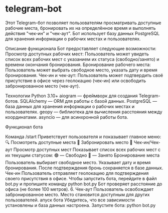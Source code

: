# telegram-bot
Этот Telegram-бот позволяет пользователям просматривать доступные рабочие места, бронировать их на определённое время и выполнять действия "чек-ин" и "чек-аут". Бот использует базу данных PostgreSQL для хранения информации о рабочих местах и пользователях.

Описание функционала Бот предоставляет следующие возможности: Просмотр доступных рабочих мест: Пользователь может увидеть список всех рабочих мест с указанием их статуса (свободно/занято) и времени окончания бронирования. Бронирование рабочего места: Пользователь может выбрать свободное место, указать дату и время бронирования. Чек-ин и чек-аут: Пользователь может подтвердить своё присутствие в офисе через геолокацию (чек-ин) или освободить забронированное место (чек-аут).

Технологии Python 3.10+ aiogram — фреймворк для создания Telegram-ботов. SQLAlchemy — ORM для работы с базой данных. PostgreSQL — база данных для хранения информации о рабочих местах и пользователях. geopy — библиотека для вычисления расстояния между координатами. asyncio — для асинхронной работы бота.

Функционал бота

Команда /start Приветствует пользователя и показывает главное меню: 🔍 Посмотреть доступные места 📅 Забронировать место 📍 Чек-ин/Чек-аут
Просмотр доступных мест Показывает список всех рабочих мест с их текущим статусом: 🟢 — Свободно 🔴 — Занято
Бронирование места Пользователь выбирает свободное место. Указывает дату и время бронирования. После подтверждения бронь сохраняется в базе данных.
Чек-ин Пользователь отправляет геолокацию для подтверждения своего присутствия в офисе.
Чтобы запустить бота, перейдите в файл bot.py и пропишите команду python bot.py Бот проверяет расстояние до офиса (не более 100 метров). 6. Чек-аут Пользователь освобождает забронированное место. Место становится доступным для других пользователей. апуск бота Убедитесь, что все зависимости установлены и база данных настроена. Запустите бота: python bot.py
